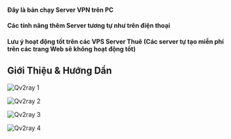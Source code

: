 #### Đây là bản chạy Server VPN trên PC

#### Các tính năng thêm Server tương tự như trên điện thoại

#### Lưu ý hoạt động tốt trên các VPS Server Thuê (Các server tự tạo miễn phí trên các trang Web sẽ không hoạt động tốt)

## Giới Thiệu & Hướng Dẩn 

![Qv2ray 1](https://user-images.githubusercontent.com/92734523/138881530-43c7cc66-ec54-4de4-8982-14d22ff3b12f.png)

![Qv2ray 2](https://user-images.githubusercontent.com/92734523/138881536-664b4b13-08cf-4173-95c4-4ed35a676e0a.png)

![Qv2ray 3](https://user-images.githubusercontent.com/92734523/138881539-b8ed2fea-260b-4376-9e47-50a43add74be.png)

![Qv2ray 4](https://user-images.githubusercontent.com/92734523/138881542-b78564e6-ebd3-4960-95ca-94943f4781f3.png)


